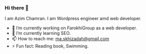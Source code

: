 ### Hi there 👋
I am Azim Chamran. I am Wordpress engineer amd web developer. 

- 🔭 I’m currently working on FarokhiGroup as a web developer.
- 🌱 I’m currently learning SEO.
- 📫 How to reach me: ma.skhizadah@gmail.com
- ⚡ Fun fact: Reading book, Swimming.

<!--
**azimchamran/azimchamran** is a ✨ _special_ ✨ repository because its `README.md` (this file) appears on your GitHub profile.

Here are some ideas to get you started:

-->
